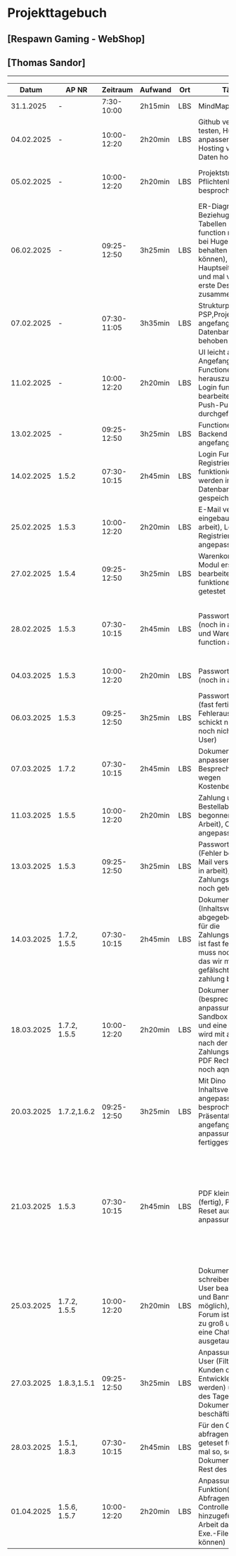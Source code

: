 # Projekttagebuch
## [Respawn Gaming - WebShop]

## [Thomas Sandor]
---
Datum|AP NR|Zeitraum|Aufwand|Ort|Tätigkeit|Probleme|Quellen
-----|-----|--------|-------|---|---------|--------|-------
31.1.2025|-|7:30-10:00|2h15min|LBS|MindMap|Ideenfindung|[Projektmanagement]
04.02.2025|-|10:00-12:20|2h20min|LBS|Github verbindung testen, Huge anpassen, Online Hosting versuchen Daten hochzuladen|Daten beim Online Hosting raufspielen|[Projektmanagement]
05.02.2025|-|10:00-12:20|2h20min|LBS|Projektstrukturplanung, Pflichtenheft besprochen|Aufpassen beim Strukturieren der Planung|[Projektmanagement]
06.02.2025|-|09:25-12:50|3h25min|LBS|ER-Diagram mit den Beziehugen der Tabellen erstellt, function nachschauen bei Huge (welche behalten werden können), Mit Dino die Hauptseite besprechen und mal versuchen das erste Design zusammen zu erstellen|---|[Projektmanagement]
07.02.2025|-|07:30-11:05|3h35min|LBS|Strukturplan PSP,Projekthandbuch angefangen, Datenbank problem behoben|---|[Projektmanagement]
11.02.2025|-|10:00-12:20|2h20min|LBS|UI leicht angepasst, Angefangen mit Functionen herauszusuchen und Login function zu bearbeiten, Github Push-Pull Tests durchgeführt|---|[Projektmanagement]
13.02.2025|-|09:25-12:50|3h25min|LBS|Functionen bearbeiten, Backend bearbeitung angefangen|---|[Projektmanagement]
14.02.2025|1.5.2|07:30-10:15|2h45min|LBS|Login Function und Registrierung funktioniern und daten werden in die Datenbank gespeichert.|---|[Github]
25.02.2025|1.5.3|10:00-12:20|2h20min|LBS|E-Mail verifikation eingebaut (noch in arbeit), Login und Registrierung angepasst|---|[Github]
27.02.2025|1.5.4|09:25-12:50|3h25min|LBS|Warenkorb Controller, Modul erstellt und bearbeitet, Mit Dino funktionen mal getestet|Community Page gab nur Error Page aus|[Github]
28.02.2025|1.5.3|07:30-10:15|2h45min|LBS|Passwort Rücksetzung (noch in arbeit), Login und Warenkorb function angepasst|Bei mir gab es leider zum Schluss ein paar Probleme mit PHP Storm wegen der Lizenz|[Github]
04.03.2025|1.5.3|10:00-12:20|2h20min|LBS|Passwort Rücksetzung (noch in arbeit)|Gibt mir immer den selben Fehler aus|[Github]
06.03.2025|1.5.3|09:25-12:50|3h25min|LBS|Passwort Rücksetzung (fast fertig, Keine Fehlerausgabe mehr schickt nur die mail noch nicht an den User)||[Github]
07.03.2025|1.7.2|07:30-10:15|2h45min|LBS|Dokumentation anpassen, Besprechung mit Dino wegen Kostenberechnung||[Github]
11.03.2025|1.5.5|10:00-12:20|2h20min|LBS|Zahlung und Bestellabwicklung begonnen (noch in Arbeit), CartController angepasst||[Github]
13.03.2025|1.5.3|09:25-12:50|3h25min|LBS|Passwort Rücksetzung (Fehler behoben, E-Mail versendung noch in arbeit), Zahlungsfunktion wird noch getestet||[Github]
14.03.2025|1.7.2, 1.5.5|07:30-10:15|2h45min|LBS|Dokumentation (Inhaltsverzeichnis abgegeben), Frontend für die Zahlungsabwicklung ist fast fertig und ich muss noch schaffen das wir mal eine gefälschte PayPal zahlung bekommen|#|[Github]
18.03.2025|1.7.2, 1.5.5|10:00-12:20|2h20min|LBS|Dokumentation (besprechung und anpassung), Paypal Sandbox funktioniert und eine Rechnung wird mit ausgeschickt nach der Zahlungsabwicklung, PDF Rechnung wird noch aqngepasst|IDE hat nicht funktioniert und konnte nicht alles hochpushen wehalb ich Dino gebent habe diese für mich hoch zu pushen|[Github]
20.03.2025|1.7.2,1.6.2|09:25-12:50|3h25min|LBS|Mit Dino Inhaltsverzeichnis angepasst und besprochen, Präsentation angefangen und PDF anpassung fertiggestellt||[Github]
21.03.2025|1.5.3|07:30-10:15|2h45min|LBS|PDF kleine anpassung (fertig), Passswort Reset auch kleine anpassungen|In der Früh mit Dino Code hochgepushed aber es gab ein problem und wie bereits erwähnt hat das Reseting funktioniert aber noch in kleiner Bearbeitung|[Github]
25.03.2025|1.7.2, 1.5.5|10:00-12:20|2h20min|LBS|Dokumentation schreiben für Freitag, User bearbeitung (Bild und Banner anpassung möglich), Community Forum ist der Aufwand zu groß und wird durch eine Chat-Funktion ausgetauscht||[Github]
27.03.2025|1.8.3,1.5.1|09:25-12:50|3h25min|LBS|Anpassung für Admin User (Filterung das nur Kunden oder nur Entwickler angezeigt werden) und den Rest des Tages mit Dokumentation beschäftigt||[Github]
28.03.2025|1.5.1, 1.8.3 |07:30-10:15|2h45min|LBS|Für den Chatraum abfragen gemacht und geteset funktioniert mal so, sonst nur Dokumentation für den Rest des Tages||[Github]
01.04.2025|1.5.6, 1.5.7|10:00-12:20|2h20min|LBS|Anpassung für Chat Funktion(SQl Abfragen), Developer Controller und Model hinzugefügt (Nooch in Arbeit das Devekoper Exe.-Files hochladen können)||[Github]
